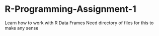 # R-Programming-Assignment-1
Learn how to work with R Data Frames
Need directory of files for this to make any sense
